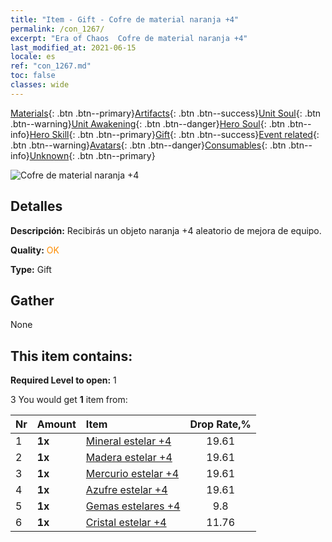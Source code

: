 ```yaml
---
title: "Item - Gift - Cofre de material naranja +4"
permalink: /con_1267/
excerpt: "Era of Chaos  Cofre de material naranja +4"
last_modified_at: 2021-06-15
locale: es
ref: "con_1267.md"
toc: false
classes: wide
---
```

 [Materials](/ItemsES/){: .btn .btn--primary}[Artifacts](/ItemsES/Artifacts/){: .btn .btn--success}[Unit Soul](/ItemsES/UnitSoul/){: .btn .btn--warning}[Unit Awakening](/ItemsES/UnitAwakening/){: .btn .btn--danger}[Hero Soul](/ItemsES/HeroSoul/){: .btn .btn--info}[Hero Skill](/ItemsES/HeroSkill/){: .btn .btn--primary}[Gift](/ItemsES/Gift/){: .btn .btn--success}[Event related](/ItemsES/Events/){: .btn .btn--warning}[Avatars](/ItemsES/Avatars/){: .btn .btn--danger}[Consumables](/ItemsES/Consumables/){: .btn .btn--info}[Unknown](/ItemsES/Unknown/){: .btn .btn--primary}

 ![Cofre de material naranja +4](/images/t/i_304002.png)

## Detalles
 **Descripción:** Recibirás un objeto naranja +4 aleatorio de mejora de equipo.

 **Quality:** <span style="color: #FF8C00">OK</span>

 **Type:** Gift

## Gather

  None

## This item contains:

 **Required Level to open:** 1

 3 You would get **1** item  from:

  | Nr | Amount |     Item    | Drop Rate,% |
  |:---|:-------|:------------|:---------:|
  | 1 |  **1x** | [Mineral estelar +4](/ItemsES/mat_89/) | 19.61 | 
  | 2 |  **1x** | [Madera estelar +4](/ItemsES/mat_90/) | 19.61 | 
  | 3 |  **1x** | [Mercurio estelar +4](/ItemsES/mat_91/) | 19.61 | 
  | 4 |  **1x** | [Azufre estelar +4](/ItemsES/mat_92/) | 19.61 | 
  | 5 |  **1x** | [Gemas estelares +4](/ItemsES/mat_93/) | 9.8 | 
  | 6 |  **1x** | [Cristal estelar +4](/ItemsES/mat_94/) | 11.76 | 

